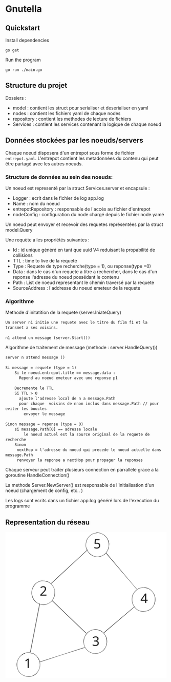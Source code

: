# Gnutella 

## Quickstart
Install dependencies
````
go get
````
Run the program
````
go run ./main.go
```` 

## Structure du projet 
Dossiers : 
  - model : contient les struct pour serialiser et deserialiser en yaml
  - nodes : contient les fichiers yaml de chaque nodes
  - repository : contient les methodes de lecture de fichiers 
  - Services : contient les services contenant la logique de chaque noeud 

## Données stockées par les noeuds/servers
Chaque noeud disposera d'un entrepot sous forme de fichier `entrepot.yaml`.
L'entrepot contient les metadonnées du contenu qui peut être partagé avec les autres noeuds.


### Structure de données au sein des noeuds:

Un noeud est representé par la struct Services.server et encapsule :
- Logger             : ecrit dans le fichier de log app.log
- Name               : nom du noeud
- entrepotRepository : responsable de l'accès au fichier d'entrepot
- nodeConfig         : configuration du node chargé depuis le fichier node.yamé

Un noeud peut envoyer et recevoir des requetes représentées par la struct model.Query

Une requète a les propriétés suivantes :
 - Id : id unique généré en tant que uuid V4 reduisant la propabilité de collisions
 - TTL : time to live de la requete
 - Type : Requete de type recherche(type = 1), ou reponse(type =0) 
 - Data : dans le cas d'un requete a titre a rechercher, dans le cas d'un reponse l'adresse du noeud possédant le contenu 
 - Path : List de noeud representant le chemin traversé par la requete
 - SourceAddress : l'addresse du noeud emeteur de la requete

### Algorithme
Methode d'initatition de la requete (server.IniateQuery)
```
Un server n1 initie une requete avec le titre du film f1 et la transmet a ses voisins.

n1 attend un message (server.Start())
```

Algorithme de traitement de message (methode : server.HandleQuery())
```
server n attend message ()

Si message = requete (type = 1)
    Si le noeud.entrepot.title == message.data :
      Repond au noeud emeteur avec une reponse p1

    Decremente le TTL 
    Si TTL > 0
      ajoute l'adresse local de n a message.Path 
      pour chaque  voisins de nnon inclus dans message.Path // pour eviter les boucles
        envoyer le message

Sinon message = reponse (type = 0)
    si message.Path[0] == adresse locale
        le noeud actuel est la source original de la requete de recherche
    Sinon
     nextHop = l'adresse du noeud qui precede le noeud actuelle dans message.Path 
     renvoyer la reponse a nextHop pour propager la reponses

```
Chaque serveur peut traiter plusieurs connection en parrallele grace a la goroutine HandleConnection()

La methode Server.NewServer() est responsable de l'initialisation d'un noeud (chargement de config, etc.. )

Les logs sont ecrits dans un fichier app.log généré lors de l'execution du programme

## Representation du réseau

![réseau](./reseau.svg)